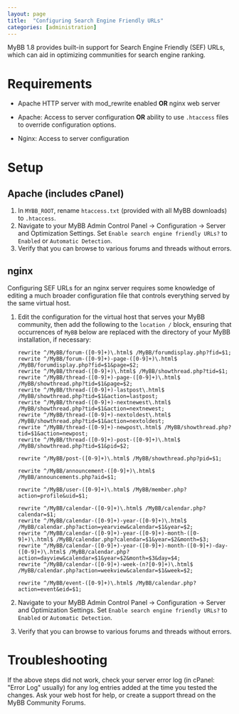 ```yaml
---
layout: page
title:  "Configuring Search Engine Friendly URLs"
categories: [administration]
---
```


MyBB 1.8 provides built-in support for Search Engine Friendly (SEF) URLs, which can aid in optimizing communities for search engine ranking.

# Requirements

* Apache HTTP server with mod_rewrite enabled **OR** nginx web server

* Apache: Access to server configuration **OR** ability to use `.htaccess` files to override configuration options.

* Nginx: Access to server configuration

# Setup

## Apache (includes cPanel)

1. In `MYBB_ROOT`, rename `htaccess.txt` (provided with all MyBB downloads) to `.htaccess`.
2. Navigate to your MyBB Admin Control Panel -> Configuration -> Server and Optimization Settings. Set `Enable search engine friendly URLs?` to `Enabled` or `Automatic Detection`.
3. Verify that you can browse to various forums and threads without errors.

## nginx

Configuring SEF URLs for an nginx server requires some knowledge of editing a much broader configuration file that controls everything served by the same virtual host.

1. Edit the configuration for the virtual host that serves your MyBB community, then add the following to the `location /` block, ensuring that occurrences of `MyBB` below are replaced with the directory of your MyBB installation, if necessary:

	```nginx
	rewrite ^/MyBB/forum-([0-9]+)\.html$ /MyBB/forumdisplay.php?fid=$1;
	rewrite ^/MyBB/forum-([0-9]+)-page-([0-9]+)\.html$ /MyBB/forumdisplay.php?fid=$1&page=$2;
	rewrite ^/MyBB/thread-([0-9]+)\.html$ /MyBB/showthread.php?tid=$1;
	rewrite ^/MyBB/thread-([0-9]+)-page-([0-9]+)\.html$ /MyBB/showthread.php?tid=$1&page=$2;
	rewrite ^/MyBB/thread-([0-9]+)-lastpost\.html$ /MyBB/showthread.php?tid=$1&action=lastpost;
	rewrite ^/MyBB/thread-([0-9]+)-nextnewest\.html$ /MyBB/showthread.php?tid=$1&action=nextnewest;
	rewrite ^/MyBB/thread-([0-9]+)-nextoldest\.html$ /MyBB/showthread.php?tid=$1&action=nextoldest;
	rewrite ^/MyBB/thread-([0-9]+)-newpost\.html$ /MyBB/showthread.php?tid=$1&action=newpost;
	rewrite ^/MyBB/thread-([0-9]+)-post-([0-9]+)\.html$ /MyBB/showthread.php?tid=$1&pid=$2;

	rewrite ^/MyBB/post-([0-9]+)\.html$ /MyBB/showthread.php?pid=$1;

	rewrite ^/MyBB/announcement-([0-9]+)\.html$ /MyBB/announcements.php?aid=$1;

	rewrite ^/MyBB/user-([0-9]+)\.html$ /MyBB/member.php?action=profile&uid=$1;

	rewrite ^/MyBB/calendar-([0-9]+)\.html$ /MyBB/calendar.php?calendar=$1;
	rewrite ^/MyBB/calendar-([0-9]+)-year-([0-9]+)\.html$ /MyBB/calendar.php?action=yearview&calendar=$1&year=$2;
	rewrite ^/MyBB/calendar-([0-9]+)-year-([0-9]+)-month-([0-9]+)\.html$ /MyBB/calendar.php?calendar=$1&year=$2&month=$3;
	rewrite ^/MyBB/calendar-([0-9]+)-year-([0-9]+)-month-([0-9]+)-day-([0-9]+)\.html$ /MyBB/calendar.php?action=dayview&calendar=$1&year=$2&month=$3&day=$4;
	rewrite ^/MyBB/calendar-([0-9]+)-week-(n?[0-9]+)\.html$ /MyBB/calendar.php?action=weekview&calendar=$1&week=$2;

	rewrite ^/MyBB/event-([0-9]+)\.html$ /MyBB/calendar.php?action=event&eid=$1;
	```

2. Navigate to your MyBB Admin Control Panel -> Configuration -> Server and Optimization Settings. Set `Enable search engine friendly URLs?` to `Enabled` or `Automatic Detection`.
3. Verify that you can browse to various forums and threads without errors.

# Troubleshooting

If the above steps did not work, check your server error log (in cPanel: "Error Log" usually) for any log entries added at the time you tested the changes. Ask your web host for help, or create a support thread on the MyBB Community Forums.
